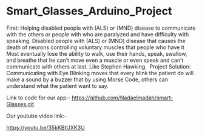 # Smart_Glasses_Arduino_Project
First: Helping disabled people with (ALS) or (MND) disease to communicate with the others or people with who are paralyzed and have difficulty with speaking.
Disabled people with (ALS) or (MND) disease that causes the death of neurons controlling voluntary muscles that people who have it Most eventually lose the ability to walk, use their hands, speak, swallow, and breathe that he can’t move even a muscle or even speak and can’t communicate with others at last.
    Like Stephen Hawking.
 Project Solution: Communicating with Eye Blinking moves that every blink the patient do will make a sound by a buzzer that by using Morse Code, others can understand what the patient want to say.

Link to code for our app:-
https://github.com/Nadaelmadah/smart-Glasses.git

Our youtube video link:-

https://youtu.be/35kKBtUXK3U
